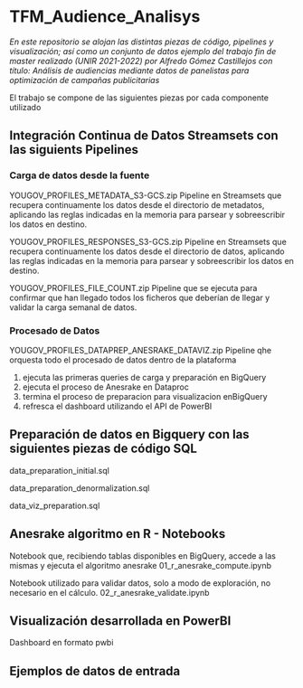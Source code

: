 # TFM_Audience_Analisys

_En este repositorio se alojan las distintas piezas de código, pipelines y visualización; así como un conjunto de datos ejemplo del trabajo fin de master realizado (UNIR 2021-2022) por Alfredo Gómez Castillejos con título: Análisis de audiencias mediante datos de panelistas para optimización de campañas publicitarias_

El trabajo se compone de las siguientes piezas por cada componente utilizado

## Integración Continua de Datos Streamsets con las siguients Pipelines

### Carga de datos desde la fuente 

YOUGOV_PROFILES_METADATA_S3-GCS.zip
Pipeline en Streamsets que recupera continuamente los datos desde el directorio de metadatos, aplicando las reglas indicadas en la memoria para parsear y sobreescribir los datos en destino.

YOUGOV_PROFILES_RESPONSES_S3-GCS.zip
Pipeline en Streamsets que recupera continuamente los datos desde el directorio de datos, aplicando las reglas indicadas en la memoria para parsear y sobreescribir los datos en destino.

YOUGOV_PROFILES_FILE_COUNT.zip
Pipeline que se ejecuta para confirmar que han llegado todos los ficheros que deberían de llegar y validar la carga semanal de datos.


### Procesado de Datos

YOUGOV_PROFILES_DATAPREP_ANESRAKE_DATAVIZ.zip
Pipeline qhe orquesta todo el procesado de datos dentro de la plataforma
1) ejecuta las primeras queries de carga y preparación en BigQuery
2) ejecuta el proceso de Anesrake en Dataproc
3) termina el proceso de preparacion para visualizacion enBigQuery
4) refresca el dashboard utilizando el API de PowerBI




## Preparación de datos en Bigquery con las siguientes piezas de código SQL
data_preparation_initial.sql



data_preparation_denormalization.sql


data_viz_preparation.sql





## Anesrake algoritmo en R - Notebooks

Notebook que, recibiendo tablas disponibles en BigQuery, accede a las mismas y ejecuta el algoritmo anesrake
01_r_anesrake_compute.ipynb

Notebook utilizado para validar datos, solo a modo de exploración, no necesario en el cálculo.
02_r_anesrake_validate.ipynb



## Visualización desarrollada en PowerBI


Dashboard en formato pwbi


## Ejemplos de datos de entrada


